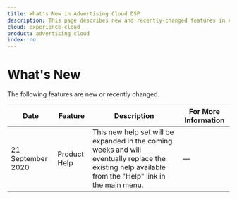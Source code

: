 ```yaml
---
title: What's New in Advertising Cloud DSP
description: This page describes new and recently-changed features in Advertising Cloud DSP.
cloud: experience-cloud
product: advertising cloud
index: no
---
```


# What's New

The following features are new or recently changed.

| Date | Feature | Description | For More Information |
| ---- | ------- | ----------- | -------------------- |
| 21 September 2020 | Product Help | This new help set will be expanded in the coming weeks and will eventually replace the existing help available from the "Help" link in the main menu. | &mdash; |
